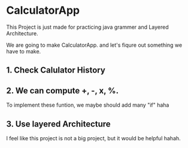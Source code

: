 # CalculatorApp
This Project is just made for practicing java grammer and Layered Architecture. 

We are going to make CalculatorApp. and let's fiqure out something we have to make. 
## 1. Check Calulator History
## 2. We can compute +, -, x, %.
To implement these funtion, we maybe should add many "if" haha

## 3. Use layered Architecture
I feel like this project is not a big project, but it would be helpful hahah.

